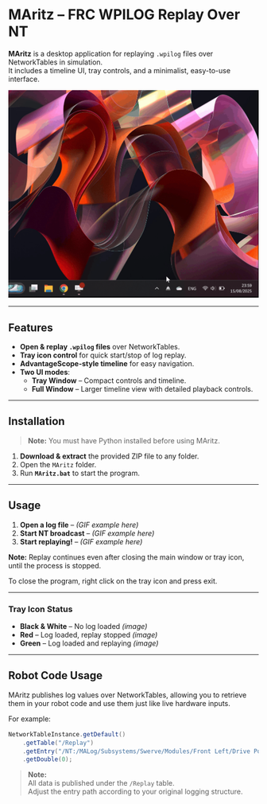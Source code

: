 # **MAritz – FRC WPILOG Replay Over NT**

**MAritz** is a desktop application for replaying `.wpilog` files over NetworkTables in simulation.  
It includes a timeline UI, tray controls, and a minimalist, easy-to-use interface.

![](/DocsMeterial/Demo.gif)

---

## **Features**
- **Open & replay `.wpilog` files** over NetworkTables.
- **Tray icon control** for quick start/stop of log replay.
- **AdvantageScope-style timeline** for easy navigation.
- **Two UI modes**:
  - **Tray Window** – Compact controls and timeline.
  - **Full Window** – Larger timeline view with detailed playback controls.

---

## **Installation**
> **Note:** You must have Python installed before using MAritz.

1. **Download & extract** the provided ZIP file to any folder.  
2. Open the `MAritz` folder.  
3. Run **`MAritz.bat`** to start the program.

---

## **Usage**
1. **Open a log file** – *(GIF example here)*  
2. **Start NT broadcast** – *(GIF example here)*  
3. **Start replaying!** – *(GIF example here)*  

**Note:**  Replay continues even after closing the main window or tray icon, until the process is stopped.

To close the program, right click on the tray icon and press exit.

---

### **Tray Icon Status**
- **Black & White** – No log loaded *(image)*  
- **Red** – Log loaded, replay stopped *(image)*  
- **Green** – Log loaded and replaying *(image)*  

---

## **Robot Code Usage**

MAritz publishes log values over NetworkTables, allowing you to retrieve them in your robot code and use them just like live hardware inputs.

For example:

```java
NetworkTableInstance.getDefault()
    .getTable("/Replay")
    .getEntry("/NT:/MALog/Subsystems/Swerve/Modules/Front Left/Drive Position")
    .getDouble(0);
```

> **Note:**  
> All data is published under the `/Replay` table.  
> Adjust the entry path according to your original logging structure.
